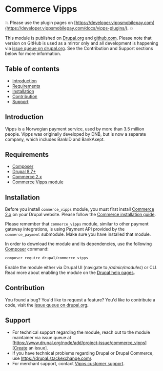 # Commerce Vipps

<!-- START_COMMENT -->
💥 Please use the plugin pages on [https://developer.vippsmobilepay.com](https://developer.vippsmobilepay.com/docs/vipps-plugins/). 💥
<!-- END_COMMENT -->

This module is published on [Drupal.org][Commerce Vipps] and [github.com][Commerce Vipps on GitHub].
Please note that version on GitHub is used as a mirror only and all development is
happening via [issue queue on drupal.org][Issue queue]. See the Contribution and Support sections
below for more information.

## Table of contents

 * [Introduction](#introduction)
 * [Requirements](#requirements)
 * [Installation](#installation)
 * [Contribution](#contribution)
 * [Support](#support)

## Introduction

Vipps is a Norwegian payment service, used by more than 3.5 million people.
Vipps was originally developed by DNB, but is now a separate company, which
includes BankID and BankAxept.

## Requirements

* [Composer]
* [Drupal 8.7+][Drupal installation guide]
* [Commerce 2.x]
* [Commerce Vipps module][Commerce Vipps]

## Installation

Before you install `commerce_vipps` module, you must first install [Commerce 2.x]
on your Drupal website. Please follow the [Commerce installation guide][Commerce installation guide].

Please remember that `commerce_vipps` module, similar to other payment gateway
integrations, is using Payment API provided by the `commerce_payment` submodule. Make
sure you have installed that module.

In order to download the module and its dependencies, use the following [Composer][Composer] command:

```bash
composer require drupal/commerce_vipps
```

Enable the module either via Drupal UI (navigate to */admin/modules*) or CLI.
Read more about enabling the module on the [Drupal help pages](https://www.drupal.org/docs/8/extending-drupal-8/installing-drupal-8-modules#s-step-2-enable-the-module).

## Contribution

You found a bug? You'd like to request a feature? You'd like to
contribute a code, visit the [issue queue on drupal.org][Issue queue].

## Support

* For technical support regarding the module, reach out to the module maintainer via issue queue at [https://www.drupal.org/node/add/project-issue/commerce_vipps][Create an issue].
* If you have technical problems regarding Drupal or Drupal Commerce, use <https://drupal.stackexchange.com/>.
* For merchant support, contact [Vipps customer support][Vipps Support].

[Composer]: https://getcomposer.org/
[Drupal installation guide]: https://www.drupal.org/docs/develop/using-composer/using-composer-to-install-drupal-and-manage-dependencies#download-core
[Commerce installation guide]: https://docs.drupalcommerce.org/commerce2/developer-guide/install-update
[Commerce 2.x]: http://drupal.org/project/commerce
[Commerce Vipps]: http://drupal.org/project/commerce_vipps
[Commerce Vipps on Github]: https://github.com/vippsas/vipps-drupal
[Issue queue]: https://www.drupal.org/project/issues/commerce_vipps
[Create an issue]: https://www.drupal.org/node/add/project-issue/commerce_vipps
[Vipps Support]: https://www.vipps.no/kontakt-oss/
